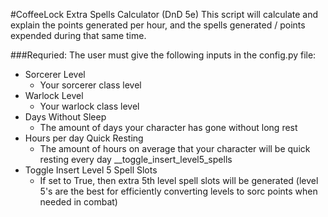 #CoffeeLock Extra Spells Calculator (DnD 5e)
This script will calculate and explain the points generated per hour, 
and the spells generated / points expended during that same time.

###Requried:
The user must give the following inputs in the config.py file:
- Sorcerer Level
  - Your sorcerer class level
- Warlock Level
  - Your warlock class level
- Days Without Sleep
  - The amount of days your character has gone without long rest
- Hours per day Quick Resting
  - The amount of hours on average that your character will be quick resting every day
__toggle_insert_level5_spells
- Toggle Insert Level 5 Spell Slots
  - If set to True, then extra 5th level spell slots will be generated 
  (level 5's are the best for efficiently converting levels to sorc points when needed in combat)
